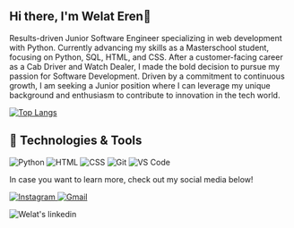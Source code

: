 ## Hi there, I'm Welat Eren👋

Results-driven Junior Software Engineer specializing in web development with Python. Currently advancing my skills as a Masterschool student, focusing on Python, SQL, HTML, and CSS. After a customer-facing career as a Cab Driver and Watch Dealer, I made the bold decision to pursue my passion for Software Development. Driven by a commitment to continuous growth, I am seeking a Junior position where I can leverage my unique background and enthusiasm to contribute to innovation in the tech world.

[![Top Langs](https://github-readme-stats.vercel.app/api/top-langs/?username=Welat-e&layout=compact)](https://github.com/Welat-E/github-readme-stats)


## 🔧 Technologies & Tools

![Python](https://img.shields.io/badge/Python-3776AB?style=for-the-badge&logo=python&logoColor=white)
![HTML](https://img.shields.io/badge/HTML-E34F26?style=for-the-badge&logo=html5&logoColor=white)
![CSS](https://img.shields.io/badge/CSS-1572B6?style=for-the-badge&logo=css3&logoColor=white)
![Git](https://img.shields.io/badge/Git-F05032?style=for-the-badge&logo=git&logoColor=white)
![VS Code](https://img.shields.io/badge/VS%20Code-007ACC?style=for-the-badge&logo=visual-studio-code&logoColor=white)





In case you want to learn more, check out my social media below!

<p>
  <a href="https://www.instagram.com/welat__e/">
    <img alt="Instagram" src="https://img.shields.io/badge/Instagram-%23E4405F.svg?style=for-the-badge&logo=Instagram&logoColor=white" />
  </a>
  <a href="mailto:welaterenug@gmail.com">
    <img alt="Gmail" src="https://img.shields.io/badge/Gmail-EA4335?logo=gmail&logoColor=white&style=for-the-badge" />
  </a>
</p>
   <a href="https://www.linkedin.com/in/welateren/" target="_blank">
    <img align="left" alt="Welat's linkedin" src="https://img.shields.io/badge/linkedin-%230077B5.svg?style=for-the-badge&logo=linkedin&logoColor=white"/>
  </a>
